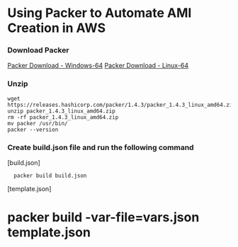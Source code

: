 # Using Packer to Automate AMI Creation in AWS

### Download Packer
[Packer Download - Windows-64](https://releases.hashicorp.com/packer/1.3.2/packer_1.3.2_windows_amd64.zip)
[Packer Download - Linux-64  ](https://releases.hashicorp.com/packer/1.4.3/packer_1.4.3_linux_amd64.zip)


### Unzip 
```
wget https://releases.hashicorp.com/packer/1.4.3/packer_1.4.3_linux_amd64.zip
unzip packer_1.4.3_linux_amd64.zip
rm -rf packer_1.4.3_linux_amd64.zip
mv packer /usr/bin/
packer --version
```


### Create build.json file and run the following command
[build.json]
```
  packer build build.json
```


[template.json]
# packer build -var-file=vars.json template.json
